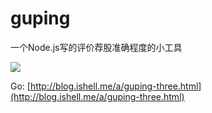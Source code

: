 # guping
一个Node.js写的评价荐股准确程度的小工具

![](http://ishell-imgs.b0.upaiyun.com/blog/1447399892/01.png)

Go: [http://blog.ishell.me/a/guping-three.html](http://blog.ishell.me/a/guping-three.html)
